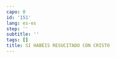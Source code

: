 ```yaml
---
capo: 0
id: '151'
lang: es-es
step: ''
subtitle: ''
tags: []
title: SI HABÉIS RESUCITADO CON CRISTO
---
```

